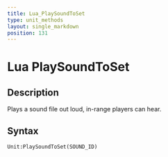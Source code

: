 ```yaml
---
title: Lua_PlaySoundToSet
type: unit_methods
layout: single_markdown
position: 131
---
```


# Lua PlaySoundToSet

## Description

Plays a sound file out loud, in-range players can hear.

## Syntax

```
Unit:PlaySoundToSet(SOUND_ID)
```
